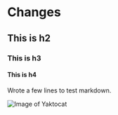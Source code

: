 # Changes
## This is h2
### This is h3
#### This is h4
Wrote a few lines to test markdown. 

![Image of Yaktocat](https://octodex.github.com/images/yaktocat.png)
